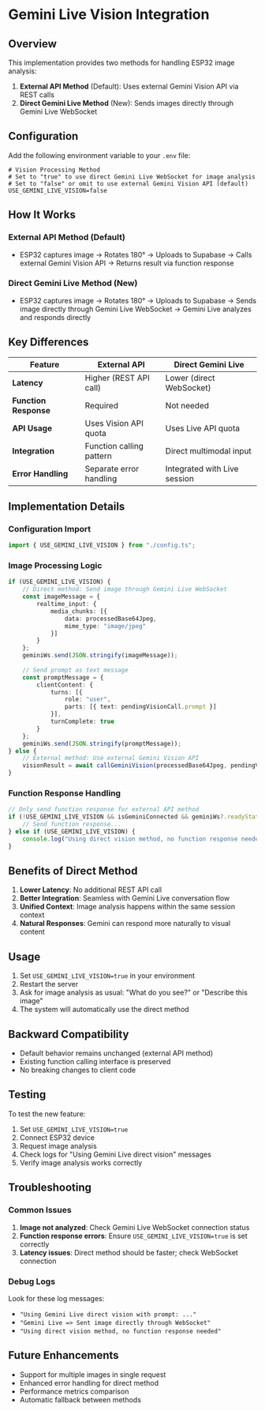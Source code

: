 # Gemini Live Vision Integration

## Overview

This implementation provides two methods for handling ESP32 image analysis:

1. **External API Method** (Default): Uses external Gemini Vision API via REST calls
2. **Direct Gemini Live Method** (New): Sends images directly through Gemini Live WebSocket

## Configuration

Add the following environment variable to your `.env` file:

```env
# Vision Processing Method
# Set to "true" to use direct Gemini Live WebSocket for image analysis
# Set to "false" or omit to use external Gemini Vision API (default)
USE_GEMINI_LIVE_VISION=false
```

## How It Works

### External API Method (Default)
- ESP32 captures image → Rotates 180° → Uploads to Supabase → Calls external Gemini Vision API → Returns result via function response

### Direct Gemini Live Method (New)
- ESP32 captures image → Rotates 180° → Uploads to Supabase → Sends image directly through Gemini Live WebSocket → Gemini Live analyzes and responds directly

## Key Differences

| Feature | External API | Direct Gemini Live |
|---------|-------------|-------------------|
| **Latency** | Higher (REST API call) | Lower (direct WebSocket) |
| **Function Response** | Required | Not needed |
| **API Usage** | Uses Vision API quota | Uses Live API quota |
| **Integration** | Function calling pattern | Direct multimodal input |
| **Error Handling** | Separate error handling | Integrated with Live session |

## Implementation Details

### Configuration Import
```typescript
import { USE_GEMINI_LIVE_VISION } from "./config.ts";
```

### Image Processing Logic
```typescript
if (USE_GEMINI_LIVE_VISION) {
    // Direct method: Send image through Gemini Live WebSocket
    const imageMessage = {
        realtime_input: {
            media_chunks: [{
                data: processedBase64Jpeg,
                mime_type: "image/jpeg"
            }]
        }
    };
    geminiWs.send(JSON.stringify(imageMessage));
    
    // Send prompt as text message
    const promptMessage = {
        clientContent: {
            turns: [{
                role: "user",
                parts: [{ text: pendingVisionCall.prompt }]
            }],
            turnComplete: true
        }
    };
    geminiWs.send(JSON.stringify(promptMessage));
} else {
    // External method: Use external Gemini Vision API
    visionResult = await callGeminiVision(processedBase64Jpeg, pendingVisionCall.prompt);
}
```

### Function Response Handling
```typescript
// Only send function response for external API method
if (!USE_GEMINI_LIVE_VISION && isGeminiConnected && geminiWs?.readyState === WSWebSocket.OPEN) {
    // Send function response...
} else if (USE_GEMINI_LIVE_VISION) {
    console.log("Using direct vision method, no function response needed");
}
```

## Benefits of Direct Method

1. **Lower Latency**: No additional REST API call
2. **Better Integration**: Seamless with Gemini Live conversation flow
3. **Unified Context**: Image analysis happens within the same session context
4. **Natural Responses**: Gemini can respond more naturally to visual content

## Usage

1. Set `USE_GEMINI_LIVE_VISION=true` in your environment
2. Restart the server
3. Ask for image analysis as usual: "What do you see?" or "Describe this image"
4. The system will automatically use the direct method

## Backward Compatibility

- Default behavior remains unchanged (external API method)
- Existing function calling interface is preserved
- No breaking changes to client code

## Testing

To test the new feature:

1. Set `USE_GEMINI_LIVE_VISION=true`
2. Connect ESP32 device
3. Request image analysis
4. Check logs for "Using Gemini Live direct vision" messages
5. Verify image analysis works correctly

## Troubleshooting

### Common Issues

1. **Image not analyzed**: Check Gemini Live WebSocket connection status
2. **Function response errors**: Ensure `USE_GEMINI_LIVE_VISION=true` is set correctly
3. **Latency issues**: Direct method should be faster; check WebSocket connection

### Debug Logs

Look for these log messages:
- `"Using Gemini Live direct vision with prompt: ..."`
- `"Gemini Live => Sent image directly through WebSocket"`
- `"Using direct vision method, no function response needed"`

## Future Enhancements

- Support for multiple images in single request
- Enhanced error handling for direct method
- Performance metrics comparison
- Automatic fallback between methods
